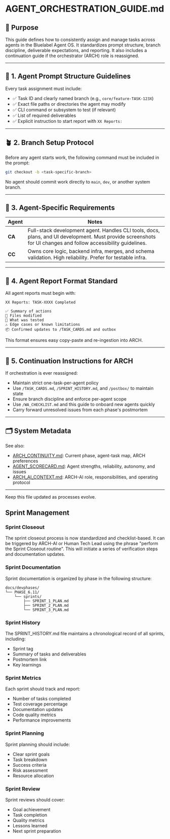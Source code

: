 # AGENT_ORCHESTRATION_GUIDE.md

## 🎯 Purpose

This guide defines how to consistently assign and manage tasks across agents in the Bluelabel Agent OS. It standardizes prompt structure, branch discipline, deliverable expectations, and reporting. It also includes a continuation guide if the orchestrator (ARCH) role is reassigned.

---

## 🧱 1. Agent Prompt Structure Guidelines

Every task assignment must include:

- ✅ Task ID and clearly named branch (e.g., `core/feature-TASK-123X`)
- ✅ Exact file paths or directories the agent may modify
- ✅ CLI command or subsystem to test (if relevant)
- ✅ List of required deliverables
- ✅ Explicit instruction to start report with `XX Reports:`

---

## 🪴 2. Branch Setup Protocol

Before any agent starts work, the following command must be included in the prompt:

```bash
git checkout -b <task-specific-branch>
```

No agent should commit work directly to `main`, `dev`, or another system branch.

---

## 📸 3. Agent-Specific Requirements

| Agent | Notes |
|-------|-------|
| **CA** | Full-stack development agent. Handles CLI tools, docs, plans, and UI development. Must provide screenshots for UI changes and follow accessibility guidelines. |
| **CC** | Owns core logic, backend infra, merges, and schema validation. High reliability. Prefer for testable infra. |

---

## 📝 4. Agent Report Format Standard

All agent reports must begin with:

```
XX Reports: TASK-XXXX Completed

✅ Summary of actions
📁 Files modified
🧪 What was tested
⚠️ Edge cases or known limitations
📦 Confirmed updates to /TASK_CARDS.md and outbox
```

This format ensures easy copy-paste and re-ingestion into ARCH.

---

## 🔁 5. Continuation Instructions for ARCH

If orchestration is ever reassigned:

- Maintain strict one-task-per-agent policy
- Use `/TASK_CARDS.md`, `/SPRINT_HISTORY.md`, and `/postbox/` to maintain state
- Ensure branch discipline and enforce per-agent scope
- Use `/WA_CHECKLIST.md` and this guide to onboard new agents quickly
- Carry forward unresolved issues from each phase's postmortem

---

## 🗂️ System Metadata

See also:
- [ARCH_CONTINUITY.md](./ARCH_CONTINUITY.md): Current phase, agent-task map, ARCH preferences
- [AGENT_SCORECARD.md](./AGENT_SCORECARD.md): Agent strengths, reliability, autonomy, and issues
- [ARCH_AI_CONTEXT.md](./ARCH_AI_CONTEXT.md): ARCH-AI role, responsibilities, and operating protocol

---

Keep this file updated as processes evolve.

## Sprint Management

### Sprint Closeout
The sprint closeout process is now standardized and checklist-based. It can be triggered by ARCH-AI or Human Tech Lead using the phrase "perform the Sprint Closeout routine". This will initiate a series of verification steps and documentation updates.

### Sprint Documentation
Sprint documentation is organized by phase in the following structure:
```
docs/devphases/
└── PHASE_6.11/
    └── sprints/
        ├── SPRINT_1_PLAN.md
        ├── SPRINT_2_PLAN.md
        └── SPRINT_3_PLAN.md
```

### Sprint History
The SPRINT_HISTORY.md file maintains a chronological record of all sprints, including:
- Sprint tag
- Summary of tasks and deliverables
- Postmortem link
- Key learnings

### Sprint Metrics
Each sprint should track and report:
- Number of tasks completed
- Test coverage percentage
- Documentation updates
- Code quality metrics
- Performance improvements

### Sprint Planning
Sprint planning should include:
- Clear sprint goals
- Task breakdown
- Success criteria
- Risk assessment
- Resource allocation

### Sprint Review
Sprint reviews should cover:
- Goal achievement
- Task completion
- Quality metrics
- Lessons learned
- Next sprint preparation
